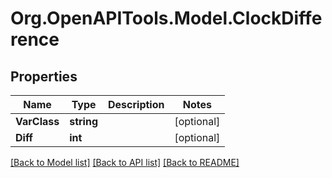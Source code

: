 # Org.OpenAPITools.Model.ClockDifference

## Properties

Name | Type | Description | Notes
------------ | ------------- | ------------- | -------------
**VarClass** | **string** |  | [optional] 
**Diff** | **int** |  | [optional] 

[[Back to Model list]](../README.md#documentation-for-models) [[Back to API list]](../README.md#documentation-for-api-endpoints) [[Back to README]](../README.md)

